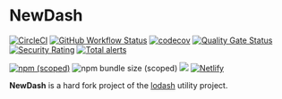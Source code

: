 # NewDash

[![CircleCI](https://img.shields.io/circleci/build/github/newdash/newdash?label=circleci)](https://app.circleci.com/pipelines/github/newdash/newdash)
[![GitHub Workflow Status](https://img.shields.io/github/workflow/status/newdash/newdash/Github%20CI?label=action)](https://github.com/newdash/newdash/actions?query=workflow%3A%22Github+CI%22)
[![codecov](https://codecov.io/gh/newdash/newdash/branch/master/graph/badge.svg)](https://codecov.io/gh/newdash/newdash)
[![Quality Gate Status](https://sonarcloud.io/api/project_badges/measure?project=newdash_newdash&metric=alert_status)](https://sonarcloud.io/dashboard?id=newdash_newdash)
[![Security Rating](https://sonarcloud.io/api/project_badges/measure?project=newdash_newdash&metric=security_rating)](https://sonarcloud.io/dashboard?id=newdash_newdash)
[![Total alerts](https://img.shields.io/lgtm/alerts/g/newdash/newdash.svg?logo=lgtm&logoWidth=18)](https://lgtm.com/projects/g/newdash/newdash/alerts/)

[![npm (scoped)](https://img.shields.io/npm/v/@newdash/newdash)](https://www.npmjs.com/package/@newdash/newdash)
![npm bundle size (scoped)](https://img.shields.io/bundlephobia/min/@newdash/newdash)
[![](https://data.jsdelivr.com/v1/package/npm/@newdash/newdash/badge)](https://www.jsdelivr.com/package/npm/@newdash/newdash)
[![Netlify](https://img.shields.io/netlify/267b7429-c295-4d0e-90d0-97d772b9a821?label=docs)](https://newdash.netlify.fornever.org/)

**NewDash** is a hard fork project of the [lodash](https://github.com/lodash/lodash) utility project.
